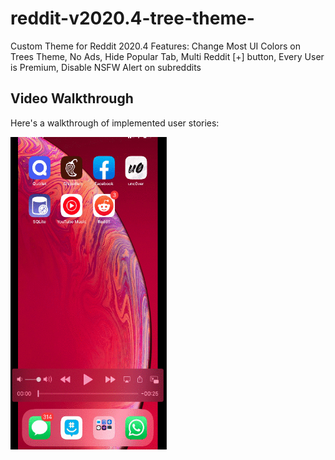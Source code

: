# reddit-v2020.4-tree-theme-
Custom Theme for Reddit 2020.4 Features: Change Most UI Colors on Trees Theme, No Ads, Hide Popular Tab,
Multi Reddit [+] button, Every User is Premium, Disable NSFW Alert on subreddits

## Video Walkthrough

Here's a walkthrough of implemented user stories:

<img src='./mygif.gif' title='Video Walkthrough' width="250" height="500" alt='Video Walkthrough' />

